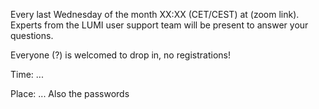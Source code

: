

Every last Wednesday of the month XX:XX (CET/CEST)
at (zoom link). Experts from the LUMI user support team will be present to answer your questions.

Everyone (?) is welcomed to drop in, no registrations!




Time: ...

Place: ... Also the passwords





